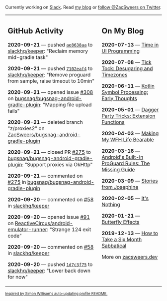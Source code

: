 Currently working on [Slack](https://slack.com/). Read [my blog](https://zacsweers.dev/) or [follow @ZacSweers on Twitter](https://twitter.com/ZacSweers).

<table><tr><td valign="top" width="60%">

## GitHub Activity
<!-- githubActivity starts -->
**2020-09-21** — pushed [`ae8638aa`](https://github.com/slackhq/keeper/commit/ae8638aa1005cf317333ee86d54882254896e896) to [slackhq/keeper](https://api.github.com/repos/slackhq/keeper): "Reclaim memory mid-gradle task"

**2020-09-21** — pushed [`7102eaf4`](https://github.com/slackhq/keeper/commit/7102eaf43e3b5be074df739d7f75b2c5222bd700) to [slackhq/keeper](https://api.github.com/repos/slackhq/keeper): "Remove proguard from sample, raise timeout to 10min"

**2020-09-21** — opened issue [#308](https://api.github.com/repos/bugsnag/bugsnag-android-gradle-plugin/issues/308) on [bugsnag/bugsnag-android-gradle-plugin](https://api.github.com/repos/bugsnag/bugsnag-android-gradle-plugin): "Mapping file upload fails"

**2020-09-21** — deleted branch "z/proxies2" on [ZacSweers/bugsnag-android-gradle-plugin](https://api.github.com/repos/ZacSweers/bugsnag-android-gradle-plugin)

**2020-09-21** — closed PR [#275](https://api.github.com/repos/bugsnag/bugsnag-android-gradle-plugin/pulls/275) to [bugsnag/bugsnag-android-gradle-plugin](https://api.github.com/repos/bugsnag/bugsnag-android-gradle-plugin): "Support proxies via OkHttp"

**2020-09-21** — commented on [#275](https://github.com/bugsnag/bugsnag-android-gradle-plugin/pull/275#issuecomment-696300936) in [bugsnag/bugsnag-android-gradle-plugin](https://api.github.com/repos/bugsnag/bugsnag-android-gradle-plugin)

**2020-09-20** — commented on [#58](https://github.com/slackhq/keeper/pull/58#issuecomment-695869691) in [slackhq/keeper](https://api.github.com/repos/slackhq/keeper)

**2020-09-20** — opened issue [#91](https://api.github.com/repos/ReactiveCircus/android-emulator-runner/issues/91) on [ReactiveCircus/android-emulator-runner](https://api.github.com/repos/ReactiveCircus/android-emulator-runner): "Strange 124 exit code"

**2020-09-20** — commented on [#58](https://github.com/slackhq/keeper/pull/58#issuecomment-695856120) in [slackhq/keeper](https://api.github.com/repos/slackhq/keeper)

**2020-09-20** — pushed [`1d7c3f75`](https://github.com/slackhq/keeper/commit/1d7c3f75b71a8940b208d4f3e9d086a5caa10aaf) to [slackhq/keeper](https://api.github.com/repos/slackhq/keeper): "Lower back down for now"
<!-- githubActivity ends -->
</td><td valign="top" width="40%">

## On My Blog
<!-- blog starts -->
**2020-07-13** — [Time in UI Programming](https://www.zacsweers.dev/time-in-ui/)

**2020-07-08** — [Tick Tock: Desugaring and Timezones](https://www.zacsweers.dev/ticktock-desugaring-timezones/)

**2020-06-11** — [Kotlin Symbol Processing: Early Thoughts](https://www.zacsweers.dev/kotlin-symbol-processor-early-thoughts/)

**2020-05-01** — [Dagger Party Tricks: Extension Functions](https://www.zacsweers.dev/dagger-party-tricks-extension-functions/)

**2020-04-03** — [Making My WFH Life Bearable](https://www.zacsweers.dev/making-wfh-life-bearable/)

**2020-03-16** — [Android's Built-in ProGuard Rules: The Missing Guide](https://www.zacsweers.dev/android-proguard-rules/)

**2020-03-09** — [Stories from Josephine](https://www.zacsweers.dev/stories-from-josephine/)

**2020-02-05** — [It's Nothing](https://www.zacsweers.dev/its-nothing/)

**2020-01-21** — [Butterfly Effects](https://www.zacsweers.dev/butterfly-effects/)

**2019-12-13** — [How to Take a Six Month Sabbatical](https://www.zacsweers.dev/how-to-take-a-six-month-sabbatical/)
<!-- blog ends -->
More on [zacsweers.dev](https://zacsweers.dev/)
</td></tr></table>

<sub><a href="https://simonwillison.net/2020/Jul/10/self-updating-profile-readme/">Inspired by Simon Willison's auto-updating profile README.</a></sub>